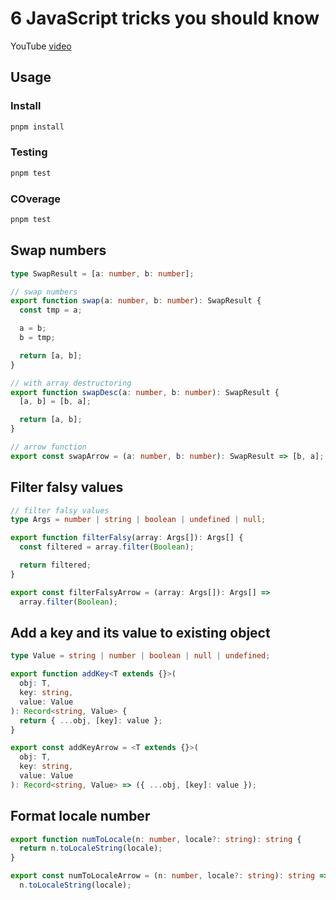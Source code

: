 # 6 JavaScript tricks you should know

YouTube [video](https://www.youtube.com/watch?v=UC1_ydr6Br4)

## Usage

### Install

```sh
pnpm install
```

### Testing

```sh
pnpm test
```

### COverage

```sh
pnpm test
```



## Swap numbers

```ts
type SwapResult = [a: number, b: number];

// swap numbers
export function swap(a: number, b: number): SwapResult {
  const tmp = a;

  a = b;
  b = tmp;

  return [a, b];
}

// with array destructoring
export function swapDesc(a: number, b: number): SwapResult {
  [a, b] = [b, a];

  return [a, b];
}

// arrow function
export const swapArrow = (a: number, b: number): SwapResult => [b, a];
```

## Filter falsy values

```ts
// filter falsy values
type Args = number | string | boolean | undefined | null;

export function filterFalsy(array: Args[]): Args[] {
  const filtered = array.filter(Boolean);

  return filtered;
}

export const filterFalsyArrow = (array: Args[]): Args[] =>
  array.filter(Boolean);
```

## Add a key and its value to existing object

```ts
type Value = string | number | boolean | null | undefined;

export function addKey<T extends {}>(
  obj: T,
  key: string,
  value: Value
): Record<string, Value> {
  return { ...obj, [key]: value };
}

export const addKeyArrow = <T extends {}>(
  obj: T,
  key: string,
  value: Value
): Record<string, Value> => ({ ...obj, [key]: value });
```

## Format locale number

```ts
export function numToLocale(n: number, locale?: string): string {
  return n.toLocaleString(locale);
}

export const numToLocaleArrow = (n: number, locale?: string): string =>
  n.toLocaleString(locale);
```